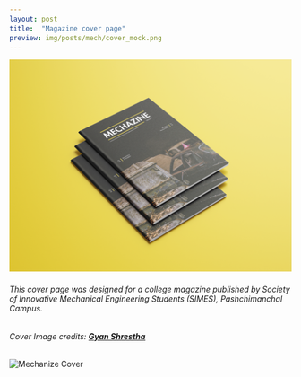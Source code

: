 ```yaml
---
layout: post
title:  "Magazine cover page"
preview: img/posts/mech/cover_mock.png
---
```


![Mechanize Cover](/img/posts/mech/cover_mock.png)

###### This cover page was designed for a college magazine published by Society of Innovative Mechanical Engineering Students (SIMES), Pashchimanchal Campus.

###### Cover Image credits: **<a href="http://instagram.com/gyane._.0/" target="_blank">Gyan Shrestha</a>**


![Mechanize Cover](/img/posts/mech/cover.jpg)